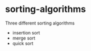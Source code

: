 # sorting-algorithms
Three different sorting algorithms 
* insertion sort
* merge sort
* quick sort

